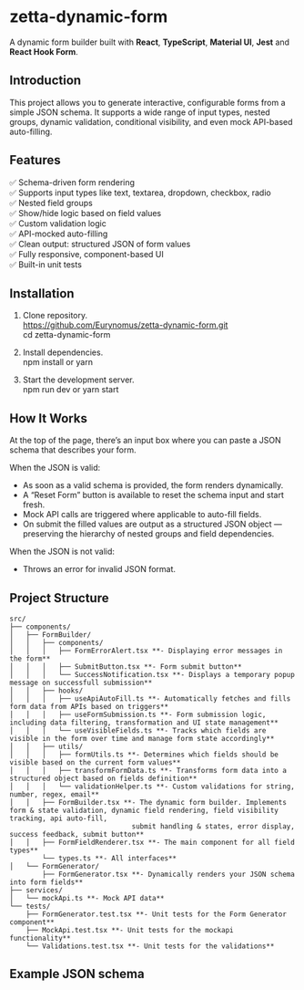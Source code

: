 # zetta-dynamic-form

A dynamic form builder built with **React**, **TypeScript**, **Material UI**, **Jest** and **React Hook Form**.

## Introduction

This project allows you to generate interactive, configurable forms from a simple JSON schema. It supports a wide range of input types, nested groups, dynamic validation, conditional visibility, and even mock API-based auto-filling.


## Features

✅ Schema-driven form rendering  
✅ Supports input types like text, textarea, dropdown, checkbox, radio  
✅ Nested field groups  
✅ Show/hide logic based on field values  
✅ Custom validation logic  
✅ API-mocked auto-filling  
✅ Clean output: structured JSON of form values  
✅ Fully responsive, component-based UI  
✅ Built-in unit tests  

## Installation

1. Clone repository.  
https://github.com/Eurynomus/zetta-dynamic-form.git  
cd zetta-dynamic-form

2. Install dependencies.  
npm install or yarn

3. Start the development server.  
npm run dev or yarn start

## How It Works

At the top of the page, there’s an input box where you can paste a JSON schema that describes your form.

When the JSON is valid:
* As soon as a valid schema is provided, the form renders dynamically.
* A “Reset Form” button is available to reset the schema input and start fresh.
* Mock API calls are triggered where applicable to auto-fill fields.
* On submit the filled values are output as a structured JSON object — preserving the hierarchy of nested groups and field dependencies.  

When the JSON is not valid:
* Throws an error for invalid JSON format.

## Project Structure

```plaintext
src/
├── components/
│   ├── FormBuilder/
│   │   ├── components/
│   │   │   ├── FormErrorAlert.tsx **- Displaying error messages in the form**
│   │   │   ├── SubmitButton.tsx **- Form submit button**
│   │   │   └── SuccessNotification.tsx **- Displays a temporary popup message on successfull submission**
│   │   ├── hooks/
│   │   │   ├── useApiAutoFill.ts **- Automatically fetches and fills form data from APIs based on triggers**
│   │   │   ├── useFormSubmission.ts **- Form submission logic, including data filtering, transformation and UI state management**
│   │   │   └── useVisibleFields.ts **- Tracks which fields are visible in the form over time and manage form state accordingly**
│   │   ├── utils/
│   │   │   ├── formUtils.ts **- Determines which fields should be visible based on the current form values**
│   │   │   ├── transformFormData.ts **- Transforms form data into a structured object based on fields definition**
│   │   │   └── validationHelper.ts **- Custom validations for string, number, regex, email**
│   │   ├── FormBuilder.tsx **- The dynamic form builder. Implements form & state validation, dynamic field rendering, field visibility tracking, api auto-fill, 
                              submit handling & states, error display, success feedback, submit button**
│   │   ├── FormFieldRenderer.tsx **- The main component for all field types**
        └── types.ts **- All interfaces**
│   └── FormGenerator/
        ├── FormGenerator.tsx **- Dynamically renders your JSON schema into form fields**
├── services/
│   └── mockApi.ts **- Mock API data**
└── tests/
    ├── FormGenerator.test.tsx **- Unit tests for the Form Generator component**
    ├── MockApi.test.tsx **- Unit tests for the mockapi functionality**
    └── Validations.test.tsx **- Unit tests for the validations**
```

## Example JSON schema
